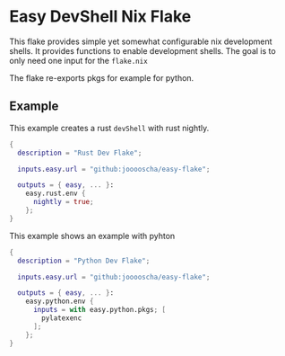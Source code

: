 # Easy DevShell Nix Flake

This flake provides simple yet somewhat configurable nix development shells.
It provides functions to enable development shells.
The goal is to only need one input for the `flake.nix`

The flake re-exports pkgs for example for python.

## Example

This example creates a rust `devShell` with rust nightly.

``` nix
{
  description = "Rust Dev Flake";

  inputs.easy.url = "github:jooooscha/easy-flake";

  outputs = { easy, ... }:
    easy.rust.env {
      nightly = true;
    };
}
```

This example shows an example with pyhton

``` nix
{
  description = "Python Dev Flake";

  inputs.easy.url = "github:jooooscha/easy-flake";

  outputs = { easy, ... }:
    easy.python.env {
      inputs = with easy.python.pkgs; [
        pylatexenc        
      ];
    };
}
```

